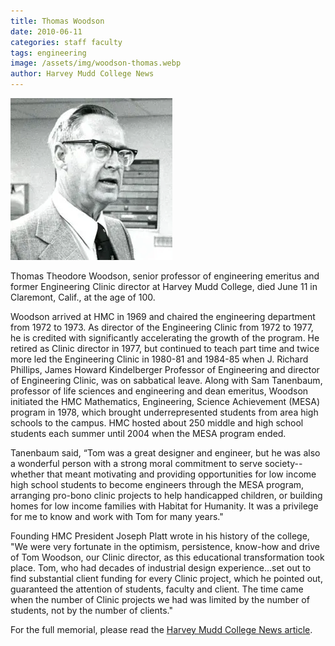 ```yaml
---
title: Thomas Woodson
date: 2010-06-11
categories: staff faculty
tags: engineering
image: /assets/img/woodson-thomas.webp
author: Harvey Mudd College News
---
```

![Thomas Theodore Woodson](/assets/img/woodson-thomas.webp)

Thomas Theodore Woodson, senior professor of engineering emeritus and former Engineering Clinic director at Harvey Mudd College, died June 11 in Claremont, Calif., at the age of 100.

Woodson arrived at HMC in 1969 and chaired the engineering department from 1972 to 1973. As director of the Engineering Clinic from 1972 to 1977, he is credited with significantly accelerating the growth of the program. He retired as Clinic director in 1977, but continued to teach part time and twice more led the Engineering Clinic in 1980-81 and 1984-85 when J. Richard Phillips, James Howard Kindelberger Professor of Engineering and director of Engineering Clinic, was on sabbatical leave. Along with Sam Tanenbaum, professor of life sciences and engineering and dean emeritus, Woodson initiated the HMC Mathematics, Engineering, Science Achievement (MESA) program in 1978, which brought underrepresented students from area high schools to the campus. HMC hosted about 250 middle and high school students each summer until 2004 when the MESA program ended.

Tanenbaum said, “Tom was a great designer and engineer, but he was also a wonderful person with a strong moral commitment to serve society--whether that meant motivating and providing opportunities for low income high school students to become engineers through the MESA program, arranging pro-bono clinic projects to help handicapped children, or building homes for low income families with Habitat for Humanity. It was a privilege for me to know and work with Tom for many years."

Founding HMC President Joseph Platt wrote in his history of the college, "We were very fortunate in the optimism, persistence, know-how and drive of Tom Woodson, our Clinic director, as this educational transformation took place. Tom, who had decades of industrial design experience...set out to find substantial client funding for every Clinic project, which he pointed out, guaranteed the attention of students, faculty and client. The time came when the number of Clinic projects we had was limited by the number of students, not by the number of clients."

For the full memorial, please read the [Harvey Mudd College News article](https://www.hmc.edu/non-wp-sites/old-news/woodson-professor-emeritus-dies.php).
